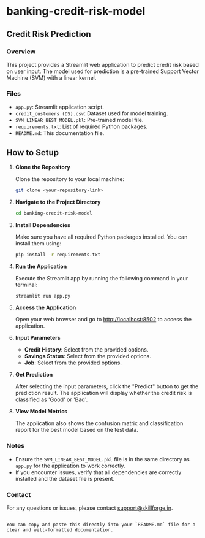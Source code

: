


# banking-credit-risk-model

## Credit Risk Prediction

### Overview
This project provides a Streamlit web application to predict credit risk based on user input. The model used for prediction is a pre-trained Support Vector Machine (SVM) with a linear kernel.

### Files
- `app.py`: Streamlit application script.
- `credit_customers (DS).csv`: Dataset used for model training.
- `SVM_LINEAR_BEST_MODEL.pkl`: Pre-trained model file.
- `requirements.txt`: List of required Python packages.
- `README.md`: This documentation file.

## How to Setup

1. **Clone the Repository**

   Clone the repository to your local machine:

   ```bash
   git clone <your-repository-link>
   ```

2. **Navigate to the Project Directory**

   ```bash
   cd banking-credit-risk-model
   ```

3. **Install Dependencies**

   Make sure you have all required Python packages installed. You can install them using:

   ```bash
   pip install -r requirements.txt
   ```

4. **Run the Application**

   Execute the Streamlit app by running the following command in your terminal:

   ```bash
   streamlit run app.py
   ```

5. **Access the Application**

   Open your web browser and go to [http://localhost:8502](http://localhost:8502) to access the application.

6. **Input Parameters**

   - **Credit History**: Select from the provided options.
   - **Savings Status**: Select from the provided options.
   - **Job**: Select from the provided options.

7. **Get Prediction**

   After selecting the input parameters, click the "Predict" button to get the prediction result. The application will display whether the credit risk is classified as 'Good' or 'Bad'.

8. **View Model Metrics**

   The application also shows the confusion matrix and classification report for the best model based on the test data.

### Notes

- Ensure the `SVM_LINEAR_BEST_MODEL.pkl` file is in the same directory as `app.py` for the application to work correctly.
- If you encounter issues, verify that all dependencies are correctly installed and the dataset file is present.

### Contact

For any questions or issues, please contact [support@skillforge.in](vkc335524@gmail.com).
```

You can copy and paste this directly into your `README.md` file for a clear and well-formatted documentation.
